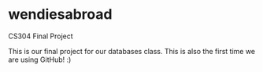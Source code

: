# wendiesabroad
CS304 Final Project 

This is our final project for our databases class. This is also the first time we are using GitHub! :)
